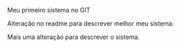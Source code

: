 Meu primeiro sistema no GIT

Alteração no readme para descrever melhor meu sistema.

Mais uma alteração para descrever o sistema.